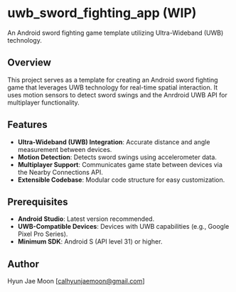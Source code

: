 # uwb_sword_fighting_app (WIP)

An Android sword fighting game template utilizing Ultra-Wideband (UWB) technology.

## Overview

This project serves as a template for creating an Android sword fighting game that leverages UWB technology for real-time spatial interaction. It uses motion sensors to detect sword swings and the Anrdroid UWB API for multiplayer functionality.

## Features

- **Ultra-Wideband (UWB) Integration**: Accurate distance and angle measurement between devices.
- **Motion Detection**: Detects sword swings using accelerometer data.
- **Multiplayer Support**: Communicates game state between devices via the Nearby Connections API.
- **Extensible Codebase**: Modular code structure for easy customization.

## Prerequisites

- **Android Studio**: Latest version recommended.
- **UWB-Compatible Devices**: Devices with UWB capabilities (e.g., Google Pixel Pro Series).
- **Minimum SDK**: Android S (API level 31) or higher.

## Author
Hyun Jae Moon [calhyunjaemoon@gmail.com]